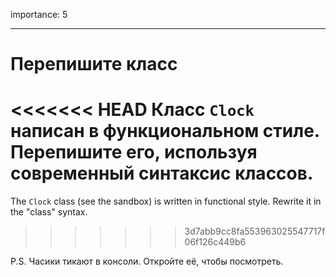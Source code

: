importance: 5

---

# Перепишите класс

<<<<<<< HEAD
Класс `Clock` написан в функциональном стиле. Перепишите его, используя современный синтаксис классов.
=======
The `Clock` class (see the sandbox) is written in functional style. Rewrite it in the "class" syntax.
>>>>>>> 3d7abb9cc8fa553963025547717f06f126c449b6

P.S. Часики тикают в консоли. Откройте её, чтобы посмотреть.
